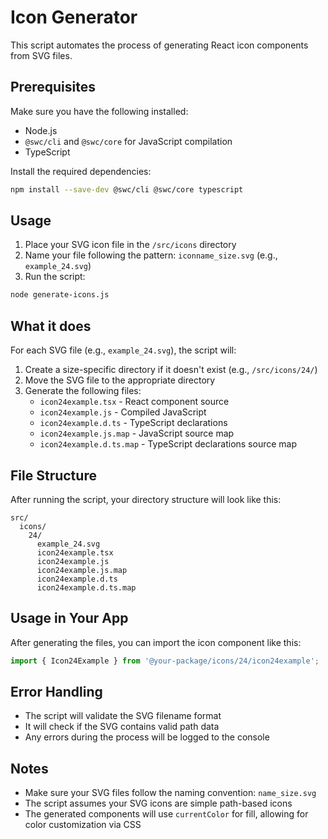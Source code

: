# Icon Generator

This script automates the process of generating React icon components from SVG files.

## Prerequisites

Make sure you have the following installed:
- Node.js
- `@swc/cli` and `@swc/core` for JavaScript compilation
- TypeScript

Install the required dependencies:

```bash
npm install --save-dev @swc/cli @swc/core typescript
```

## Usage

1. Place your SVG icon file in the `/src/icons` directory
2. Name your file following the pattern: `iconname_size.svg` (e.g., `example_24.svg`)
3. Run the script:

```bash
node generate-icons.js
```

## What it does

For each SVG file (e.g., `example_24.svg`), the script will:

1. Create a size-specific directory if it doesn't exist (e.g., `/src/icons/24/`)
2. Move the SVG file to the appropriate directory
3. Generate the following files:
   - `icon24example.tsx` - React component source
   - `icon24example.js` - Compiled JavaScript
   - `icon24example.d.ts` - TypeScript declarations
   - `icon24example.js.map` - JavaScript source map
   - `icon24example.d.ts.map` - TypeScript declarations source map

## File Structure

After running the script, your directory structure will look like this:

```
src/
  icons/
    24/
      example_24.svg
      icon24example.tsx
      icon24example.js
      icon24example.js.map
      icon24example.d.ts
      icon24example.d.ts.map
```

## Usage in Your App

After generating the files, you can import the icon component like this:

```typescript
import { Icon24Example } from '@your-package/icons/24/icon24example';
```

## Error Handling

- The script will validate the SVG filename format
- It will check if the SVG contains valid path data
- Any errors during the process will be logged to the console

## Notes

- Make sure your SVG files follow the naming convention: `name_size.svg`
- The script assumes your SVG icons are simple path-based icons
- The generated components will use `currentColor` for fill, allowing for color customization via CSS

